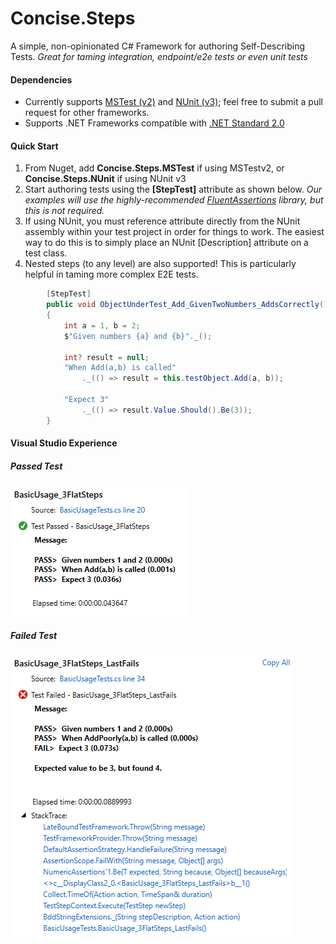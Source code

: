 # Concise.Steps
A simple, non-opinionated C# Framework for authoring Self-Describing Tests.
_Great for taming integration, endpoint/e2e tests or even unit tests_

#### Dependencies

* Currently supports [MSTest (v2)](https://github.com/microsoft/testfx) and [NUnit (v3)](https://github.com/nunit/nunit); feel free to submit a pull request for other frameworks.
* Supports .NET Frameworks compatible with [.NET Standard 2.0](https://docs.microsoft.com/en-us/dotnet/standard/net-standard)

#### Quick Start

1. From Nuget, add **Concise.Steps.MSTest** if using MSTestv2, or **Concise.Steps.NUnit** if using NUnit v3
2. Start authoring tests using the **[StepTest]** attribute as shown below.  _Our examples will use the highly-recommended [FluentAssertions](https://github.com/fluentassertions/fluentassertions) library, but this is not required._
3. If using NUnit, you must reference attribute directly from the NUnit assembly within your test project in order for things to work.
    The easiest way to do this is to simply place an NUnit [Description] attribute on a test class.
4. Nested steps (to any level) are also supported!  This is particularly helpful in taming more complex E2E tests.

```C#
        [StepTest]
        public void ObjectUnderTest_Add_GivenTwoNumbers_AddsCorrectly()
        {
            int a = 1, b = 2;
            $"Given numbers {a} and {b}"._();

            int? result = null;
            "When Add(a,b) is called"
                ._(() => result = this.testObject.Add(a, b));

            "Expect 3"
                ._(() => result.Value.Should().Be(3));
        }
```

#### Visual Studio Experience

##### Passed Test

![](images/passedTest.png?raw=true)

##### Failed Test

![](images/failedTest.png?raw=true)
